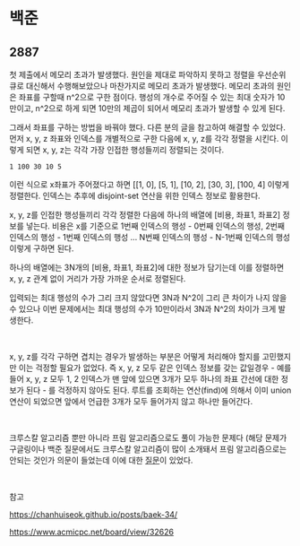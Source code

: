 # 백준

## 2887

첫 제출에서 메모리 초과가 발생했다. 원인을 제대로 파악하지 못하고 정렬을 우선순위 큐로 대신해서 수행해보았으나 마찬가지로 메모리 초과가 발생했다. 메모리 초과의 원인은 좌표를 구할때 n^2으로 구한 점이다. 행성의 개수로 주어질 수 있는 최대 숫자가 10만이고, n^2으로 하게 되면 10만의 제곱이 되어서 메모리 초과가 발생할 수 있게 된다.

그래서 좌표를 구하는 방법을 바꿔야 했다. 다른 분의 글을 참고하여 해결할 수 있었다. 먼저 x, y, z 좌표와 인덱스를 개별적으로 구한 다음에 x, y, z를 각각 정렬을 시킨다. 이렇게 되면 x, y, z는 각각 가장 인접한 행성들끼리 정렬되는 것이다.

```
1 100 30 10 5
```

이런 식으로 x좌표가 주어졌다고 하면 [[1, 0], [5, 1], [10, 2], [30, 3], [100, 4] 이렇게 정렬한다. 인덱스는 추후에 disjoint-set 연산을 위한 인덱스 정보로 활용한다.

x, y, z를 인접한 행성들끼리 각각 정렬한 다음에 하나의 배열에 [비용, 좌표1, 좌표2] 정보를 넣는다. 비용은 x를 기준으로 1번째 인덱스의 행성 - 0번째 인덱스의 행성, 2번째 인덱스의 행성 - 1번째 인덱스의 행성 ... N번째 인덱스의 행성 - N-1번째 인덱스의 행성 이렇게 구하면 된다.

하나의 배열에는 3N개의 [비용, 좌표1, 좌표2]에 대한 정보가 담기는데 이를 정렬하면 x, y, z 관계 없이 거리가 가장 가까운 순서로 정렬된다.

입력되는 최대 행성의 수가 그리 크지 않았다면 3N과 N^2이 그리 큰 차이가 나지 않을 수 있으나 이번 문제에서는 최대 행성의 수가 10만이라서 3N과 N^2의 차이가 크게 발생한다.

<br>

x, y, z를 각각 구하면 겹치는 경우가 발생하는 부분은 어떻게 처리해야 할지를 고민했지만 이는 걱정할 필요가 없었다. 즉 x, y, z 모두 같은 인덱스 정보를 갖는 값일경우 - 예를 들어 x, y, z 모두 1, 2 인덱스가 맨 앞에 있으면 3개가 모두 하나의 좌표 간선에 대한 정보가 된다 - 를 걱정하지 않아도 된다. 루트를 조회하는 연산(find)에 의해서 이미 union 연산이 되었으면 앞에서 언급한 3개가 모두 들어가지 않고 하나만 들어간다.

<br>

크루스칼 알고리즘 뿐만 아니라 프림 알고리즘으로도 풀이 가능한 문제다 (해당 문제가 구글링이나 백준 질문에서도 크루스칼 알고리즘이 많이 소개돼서 프림 알고리즘으로는 안되는 것인가 의문이 들었는데 이에 대한 [질문](https://www.acmicpc.net/board/view/32626)이 있었다.

<br>

참고

 https://chanhuiseok.github.io/posts/baek-34/

https://www.acmicpc.net/board/view/32626